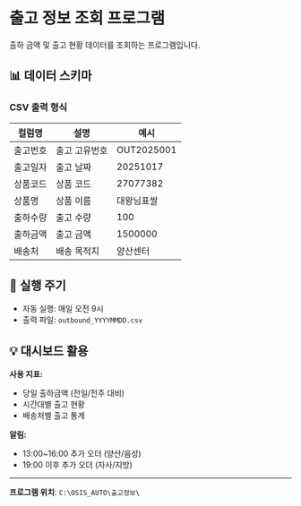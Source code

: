 # 출고 정보 조회 프로그램

출하 금액 및 출고 현황 데이터를 조회하는 프로그램입니다.

## 📊 데이터 스키마

### CSV 출력 형식
| 컬럼명 | 설명 | 예시 |
|--------|------|------|
| 출고번호 | 출고 고유번호 | OUT2025001 |
| 출고일자 | 출고 날짜 | 20251017 |
| 상품코드 | 상품 코드 | 27077382 |
| 상품명 | 상품 이름 | 대왕님표쌀 |
| 출하수량 | 출고 수량 | 100 |
| 출하금액 | 출고 금액 | 1500000 |
| 배송처 | 배송 목적지 | 양산센터 |

## 🔄 실행 주기
- 자동 실행: 매일 오전 9시
- 출력 파일: `outbound_YYYYMMDD.csv`

## 💡 대시보드 활용
**사용 지표:**
- 당일 출하금액 (전일/전주 대비)
- 시간대별 출고 현황
- 배송처별 출고 통계

**알림:**
- 13:00~16:00 추가 오더 (양산/음성)
- 19:00 이후 추가 오더 (자사/지방)

---
**프로그램 위치**: `C:\OSIS_AUTO\출고정보\`